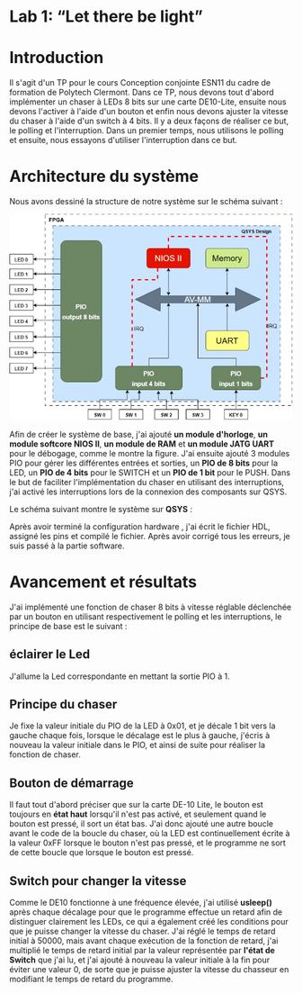 # Lab 1: “Let there be light”
# Introduction
Il s'agit d'un TP pour le cours Conception conjointe ESN11 du cadre de formation de Polytech Clermont. Dans ce TP, nous devons tout d'abord implémenter un chaser à LEDs 8 bits sur une carte DE10-Lite, ensuite nous devons l'activer à l'aide d'un bouton et enfin nous devons ajuster la vitesse du chaser à l'aide d'un switch à 4 bits.
Il y a deux façons de réaliser ce but, le polling et l'interruption. Dans un premier temps, nous utilisons le polling et ensuite, nous essayons d'utiliser l'interruption dans ce but.

# Architecture du système
Nous avons dessiné la structure de notre système sur le schéma suivant :

![image](https://github.com/ESN2022/GU_Lab1/blob/main/LAB1.jpg)

Afin de créer le système de base, j'ai ajouté **un module d'horloge**, **un module softcore NIOS II**, **un module de RAM** et **un module JATG UART** pour le débogage, comme le montre la figure.
J'ai ensuite ajouté 3 modules PIO pour gérer les différentes entrées et sorties, un **PIO de 8 bits** pour la LED, un **PIO de 4 bits** pour le SWITCH et un **PIO de 1 bit** pour le PUSH.
Dans le but de faciliter l'implémentation du chaser en utilisant des interruptions, j'ai activé les interruptions lors de la connexion des composants sur QSYS.

Le schéma suivant montre le système sur **QSYS** :

Après avoir terminé la configuration hardware , j'ai écrit le fichier HDL, assigné les pins et compilé le fichier. Après avoir corrigé tous les erreurs, je suis passé à la partie software.

# Avancement et résultats
J'ai implémenté une fonction de chaser 8 bits à vitesse réglable déclenchée par un bouton en utilisant respectivement le polling et les interruptions, le principe de base est le suivant :
## éclairer le Led
J'allume la Led correspondante en mettant la sortie PIO à 1.
## Principe du chaser
Je fixe la valeur initiale du PIO de la LED à 0x01, et je décale 1 bit vers la gauche chaque fois, lorsque le décalage est le plus à gauche, j'écris à nouveau la valeur initiale dans le PIO, et ainsi de suite pour réaliser la fonction de chaser.
## Bouton de démarrage
Il faut tout d'abord préciser que sur la carte DE-10 Lite, le bouton est toujours en **état haut** lorsqu'il n'est pas activé, et seulement quand le bouton est pressé, il sort un état bas. J'ai donc ajouté une autre boucle avant le code de la boucle du chaser, où la LED est continuellement écrite à la valeur 0xFF lorsque le bouton n'est pas pressé, et le programme ne sort de cette boucle que lorsque le bouton est pressé.
## Switch pour changer la vitesse
Comme le DE10 fonctionne à une fréquence élevée, j'ai utilisé **usleep()** après chaque décalage pour que le programme effectue un retard afin de distinguer clairement les LEDs, ce qui a également créé les conditions pour que je puisse changer la vitesse du chaser. J'ai réglé le temps de retard initial à 50000, mais avant chaque exécution de la fonction de retard, j'ai multiplié le temps de retard initial par la valeur représentée par **l'état de Switch** que j'ai lu, et j'ai ajouté à nouveau la valeur initiale à la fin pour éviter une valeur 0, de sorte que je puisse ajuster la vitesse du chasseur en modifiant le temps de retard du programme.
